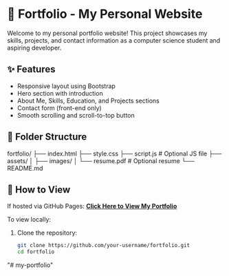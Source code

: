 # 🌟 Fortfolio - My Personal Website

Welcome to my personal portfolio website! This project showcases my skills, projects, and contact information as a computer science student and aspiring developer.

## ✨ Features
- Responsive layout using Bootstrap
- Hero section with introduction
- About Me, Skills, Education, and Projects sections
- Contact form (front-end only)
- Smooth scrolling and scroll-to-top button

## 📁 Folder Structure
fortfolio/
├── index.html
├── style.css
├── script.js # Optional JS file
├── assets/
│ ├── images/
│ └── resume.pdf # Optional resume
└── README.md


## 🚀 How to View
If hosted via GitHub Pages:
**[Click Here to View My Portfolio](https://your-username.github.io/fortfolio)**

To view locally:
1. Clone the repository:
   ```bash
   git clone https://github.com/your-username/fortfolio.git
   cd fortfolio
"# my-portfolio" 
